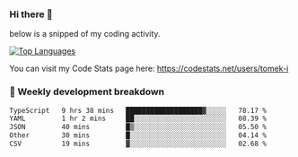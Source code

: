 ### Hi there 👋

<!--

- 🔭 Currently I am working on on some private projects including a Social Community and a Dating App
- 🌱 I’m currently diving deeper into BDD and UX
- 👯 I’m looking to collaborate on my "poker buddy" as well as my "fitness-pal" project :-)

-->

below is a snipped of my coding activity.
<!--
**tomek-i/tomek-i** is a ✨ _special_ ✨ repository because its `README.md` (this file) appears on your GitHub profile.

Here are some ideas to get you started:

- 🔭 I’m currently working on ...
- 🌱 I’m currently learning ...
- 👯 I’m looking to collaborate on ...
- 🤔 I’m looking for help with ...
- 💬 Ask me about ...
- 📫 How to reach me: ...
- 😄 Pronouns: ...
- ⚡ Fun fact: ...
-->
[![Top Languages](https://github-readme-stats.vercel.app/api/top-langs/?username=tomek-i&layout=compact)](https://github.com/tomek-i)

You can visit my Code Stats page here: https://codestats.net/users/tomek-i

### 💬 Weekly development breakdown
<!--START_SECTION:waka-->

```txt
TypeScript   9 hrs 38 mins   ███████████████████▓░░░░░   78.17 %
YAML         1 hr 2 mins     ██░░░░░░░░░░░░░░░░░░░░░░░   08.39 %
JSON         40 mins         █▒░░░░░░░░░░░░░░░░░░░░░░░   05.50 %
Other        30 mins         █░░░░░░░░░░░░░░░░░░░░░░░░   04.14 %
CSV          19 mins         ▓░░░░░░░░░░░░░░░░░░░░░░░░   02.68 %
```

<!--END_SECTION:waka-->

<!-- Actual text -->
<!--
### Social Media
You can find me on [![Twitter][1.2]][1]
-->

<!-- Icons -->

[1.2]: http://i.imgur.com/wWzX9uB.png 


<!-- Links to your social media accounts -->

[1]: https://twitter.com/tomek_i
